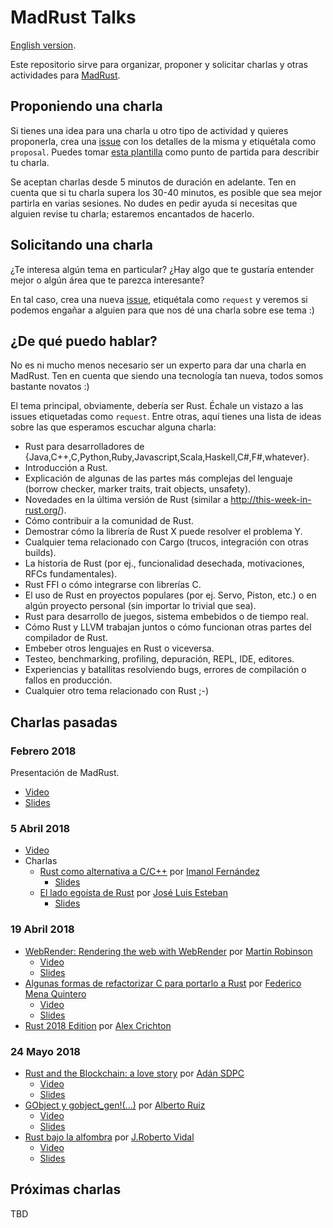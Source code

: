 MadRust Talks
=================
[English version](README_en.md).

Este repositorio sirve para organizar, proponer y solicitar charlas y otras actividades para [MadRust](https://www.meetup.com/MadRust/).

Proponiendo una charla
----------------------
Si tienes una idea para una charla u otro tipo de actividad y quieres proponerla, crea una [issue](https://github.com/MadRust/talks/issues) con los detalles de la misma y etiquétala como `proposal`. Puedes tomar [esta plantilla](https://github.com/MadRust/talks/blob/master/PROPOSAL_TEMPLATE.md) como punto de partida para describir tu charla.

Se aceptan charlas desde 5 minutos de duración en adelante. Ten en cuenta que si tu charla supera los 30-40 minutos, es posible que sea mejor partirla en varias sesiones. No dudes en pedir ayuda si necesitas que alguien revise tu charla; estaremos encantados de hacerlo.

Solicitando una charla
----------------------
¿Te interesa algún tema en particular? ¿Hay algo que te gustaría entender mejor o algún área que te parezca interesante?

En tal caso, crea una nueva [issue](https://github.com/MadRust/talks/issues), etiquétala como `request` y veremos si podemos engañar a alguien para que nos dé una charla sobre ese tema :)

¿De qué puedo hablar?
------------------------
No es ni mucho menos necesario ser un experto para dar una charla en MadRust. Ten en cuenta que siendo una tecnología tan nueva, todos somos bastante novatos :)

El tema principal, obviamente, debería ser Rust. Échale un vistazo a las issues etiquetadas como `request`. Entre otras, aquí tienes una lista de ideas sobre las que esperamos escuchar alguna charla:

* Rust para desarrolladores de {Java,C++,C,Python,Ruby,Javascript,Scala,Haskell,C#,F#,whatever}.
* Introducción a Rust.
* Explicación de algunas de las partes más complejas del lenguaje (borrow checker, marker traits, trait objects, unsafety).
* Novedades en la última versión de Rust (similar a http://this-week-in-rust.org/).
* Cómo contribuir a la comunidad de Rust.
* Demostrar cómo la librería de Rust X puede resolver el problema Y.
* Cualquier tema relacionado con Cargo (trucos, integración con otras builds).
* La historia de Rust (por ej., funcionalidad desechada, motivaciones, RFCs fundamentales).
* Rust FFI o cómo integrarse con librerías C.
* El uso de Rust en proyectos populares (por ej. Servo, Piston, etc.) o en algún proyecto personal (sin importar lo trivial que sea).
* Rust para desarrollo de juegos, sistema embebidos o de tiempo real.
* Cómo Rust y LLVM trabajan juntos o cómo funcionan otras partes del compilador de Rust.
* Embeber otros lenguajes en Rust o viceversa.
* Testeo, benchmarking, profiling, depuración, REPL, IDE, editores.
* Experiencias y batallitas resolviendo bugs, errores de compilación o fallos en producción.
* Cualquier otro tema relacionado con Rust ;-)

Charlas pasadas
---------------

### Febrero 2018

Presentación de MadRust.

* [Video](https://www.youtube.com/watch?v=LS70Tu7nsJ0&t=2868s)
* [Slides](https://docs.google.com/presentation/d/1OcuKfU0iGUqj6hOojvlfdgYVKIofbQsiVE1sFo3B5p8/edit)

### 5 Abril 2018

* [Video](https://www.youtube.com/watch?v=TPERPhRRgp4&t=2765s)
* Charlas
  * [Rust como alternativa a C/C++](https://github.com/MadRust/talks/issues/1) por [Imanol Fernández](https://github.com/MortimerGoro)
    * [Slides](https://mortimergoro.github.io/rust-cpp-alternative-talk/#/)
  * [El lado egoísta de Rust](https://github.com/MadRust/talks/issues/2) por [José Luis Esteban](https://github.com/jleahred)
    * [Slides](https://docs.google.com/presentation/d/1NzVkuqu8Mah48L1J2NJxD0JQ2qbsjL_VJCs4u9Fv5lw/edit#slide=id.g28b9cc75db_0_118)

### 19 Abril 2018
* [WebRender: Rendering the web with WebRender](https://github.com/MadRust/talks/issues/4) por [Martin Robinson](https://github.com/mrobinson)
    * [Video](https://www.youtube.com/watch?v=hXzLC6ArlgE)
    * [Slides](../../raw/master/slides/meetup3_mrobinson.pdf)
* [Algunas formas de refactorizar C para portarlo a Rust](https://github.com/MadRust/talks/issues/7) por [Federico Mena Quintero](https://github.com/federicomenaquintero)
    * [Video](https://www.youtube.com/watch?v=NIlLEjV9xII&t=3s)
    * [Slides](../../raw/master/slides/meetup3_federico.pdf)
* [Rust 2018 Edition](https://github.com/MadRust/talks/issues/5) por [Alex Crichton](https://github.com/alexcrichton)

### 24 Mayo 2018
* [Rust and the Blockchain: a love story](https://github.com/MadRust/talks/issues/10) por [Adán SDPC](https://github.com/aesedepece)
    * [Video](https://www.youtube.com/watch?v=yd5oe-ZoeHI)
    * [Slides](../../raw/master/slides/meetup4_adan.pdf)
* [GObject y gobject_gen!(...)](https://github.com/MadRust/talks/issues/8) por [Alberto Ruiz](https://github.com/aruiz)
    * [Video](https://www.youtube.com/watch?v=tccvJTGcZvU)
    * [Slides](../../raw/master/slides/meetup4_aruiz.pdf)
* [Rust bajo la alfombra](https://github.com/MadRust/talks/issues/9) por [J.Roberto Vidal](https://github.com/jrvidal)
    * [Video](https://www.youtube.com/watch?v=i9HhyIIueq4)
    * [Slides](../../raw/master/slides/meetup4_roberto.pdf)

Próximas charlas
----------------

TBD
